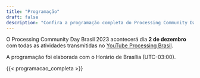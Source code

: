 ```yaml
---
title: "Programação"
draft: false
description: "Confira a programação completa do Processing Community Day 2022 que acontece nos dias 11, 12 e 13 de novembro com oficinas e palestras sobre programação criativa. Tudo gratuito e online."
---
```


O Processing Community Day Brasil 2023 acontecerá dia **2 de dezembro** com todas as atividades transmitidas no [YouTube Processing Brasil](https://www.youtube.com/@ProcessingCommunityDayBrasil).

A programação foi elaborada com o Horário de Brasília (UTC-03:00). 

{{< programacao_completa >}}